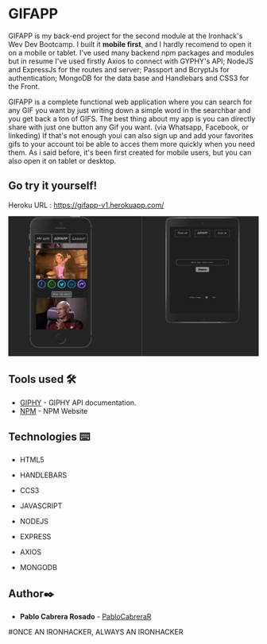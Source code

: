 # GIFAPP

GIFAPP is my back-end project for the second module at the Ironhack's Wev Dev Bootcamp. I built it **mobile first**, and I hardly recomend to open it on a mobile or tablet. I've used many backend npm packages and modules but in resume I've used firstly Axios to connect with GYPHY's API; NodeJS and ExpressJs for the routes and server; Passport and BcryptJs for authentication; MongoDB for the data base and Handlebars and CSS3 for the Front.

GIFAPP is a complete functional web application where you can search for any GIF you want by just writing down a simple word in the searchbar and you get back a ton of GIFS. The best thing about my app is you can directly share with just one button any Gif you want. (via Whatsapp, Facebook, or linkeding) If that's not enough youi can also sign up and add your favorites gifs to your account toi be able to acces them more quickly when you need them. As i said before, it's been first created for mobile users, but you can also open it on tablet or desktop.

## Go try it yourself!
Heroku URL : https://gifapp-v1.herokuapp.com/

![WebApp Preview](./public/images/GIFAPP-PREVIEW.PNG)


## Tools used 🛠️
* [GIPHY](https://developers.giphy.com/) - GIPHY API documentation.
* [NPM](https://www.npmjs.com/) - NPM Website


## Technologies ⌨️
* HTML5
* HANDLEBARS
* CCS3
* JAVASCRIPT

* NODEJS
* EXPRESS
* AXIOS
* MONGODB



## Author✒️
* **Pablo Cabrera Rosado** - [PabloCabreraR](https://github.com/PabloCabreraR)


#ONCE AN IRONHACKER, ALWAYS AN IRONHACKER